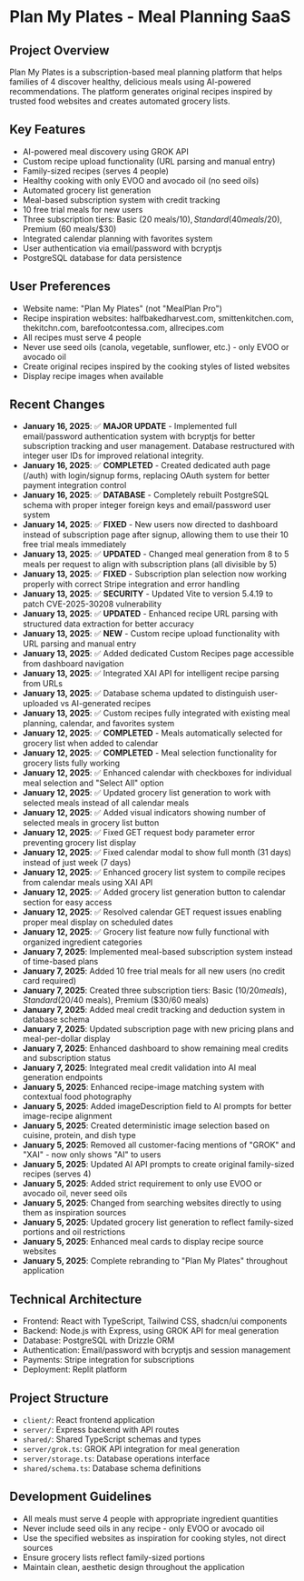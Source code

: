 # Plan My Plates - Meal Planning SaaS

## Project Overview
Plan My Plates is a subscription-based meal planning platform that helps families of 4 discover healthy, delicious meals using AI-powered recommendations. The platform generates original recipes inspired by trusted food websites and creates automated grocery lists.

## Key Features
- AI-powered meal discovery using GROK API
- Custom recipe upload functionality (URL parsing and manual entry)
- Family-sized recipes (serves 4 people)
- Healthy cooking with only EVOO and avocado oil (no seed oils)
- Automated grocery list generation
- Meal-based subscription system with credit tracking
- 10 free trial meals for new users
- Three subscription tiers: Basic (20 meals/$10), Standard (40 meals/$20), Premium (60 meals/$30)
- Integrated calendar planning with favorites system
- User authentication via email/password with bcryptjs
- PostgreSQL database for data persistence

## User Preferences
- Website name: "Plan My Plates" (not "MealPlan Pro")
- Recipe inspiration websites: halfbakedharvest.com, smittenkitchen.com, thekitchn.com, barefootcontessa.com, allrecipes.com
- All recipes must serve 4 people
- Never use seed oils (canola, vegetable, sunflower, etc.) - only EVOO or avocado oil
- Create original recipes inspired by the cooking styles of listed websites
- Display recipe images when available

## Recent Changes
- **January 16, 2025**: ✅ **MAJOR UPDATE** - Implemented full email/password authentication system with bcryptjs for better subscription tracking and user management. Database restructured with integer user IDs for improved relational integrity.
- **January 16, 2025**: ✅ **COMPLETED** - Created dedicated auth page (/auth) with login/signup forms, replacing OAuth system for better payment integration control
- **January 16, 2025**: ✅ **DATABASE** - Completely rebuilt PostgreSQL schema with proper integer foreign keys and email/password user system
- **January 14, 2025**: ✅ **FIXED** - New users now directed to dashboard instead of subscription page after signup, allowing them to use their 10 free trial meals immediately
- **January 13, 2025**: ✅ **UPDATED** - Changed meal generation from 8 to 5 meals per request to align with subscription plans (all divisible by 5)
- **January 13, 2025**: ✅ **FIXED** - Subscription plan selection now working properly with correct Stripe integration and error handling
- **January 13, 2025**: ✅ **SECURITY** - Updated Vite to version 5.4.19 to patch CVE-2025-30208 vulnerability
- **January 13, 2025**: ✅ **UPDATED** - Enhanced recipe URL parsing with structured data extraction for better accuracy
- **January 13, 2025**: ✅ **NEW** - Custom recipe upload functionality with URL parsing and manual entry
- **January 13, 2025**: ✅ Added dedicated Custom Recipes page accessible from dashboard navigation
- **January 13, 2025**: ✅ Integrated XAI API for intelligent recipe parsing from URLs
- **January 13, 2025**: ✅ Database schema updated to distinguish user-uploaded vs AI-generated recipes
- **January 13, 2025**: ✅ Custom recipes fully integrated with existing meal planning, calendar, and favorites system
- **January 12, 2025**: ✅ **COMPLETED** - Meals automatically selected for grocery list when added to calendar
- **January 12, 2025**: ✅ **COMPLETED** - Meal selection functionality for grocery lists fully working
- **January 12, 2025**: ✅ Enhanced calendar with checkboxes for individual meal selection and "Select All" option
- **January 12, 2025**: ✅ Updated grocery list generation to work with selected meals instead of all calendar meals
- **January 12, 2025**: ✅ Added visual indicators showing number of selected meals in grocery list button
- **January 12, 2025**: ✅ Fixed GET request body parameter error preventing grocery list display
- **January 12, 2025**: ✅ Fixed calendar modal to show full month (31 days) instead of just week (7 days) 
- **January 12, 2025**: ✅ Enhanced grocery list system to compile recipes from calendar meals using XAI API
- **January 12, 2025**: ✅ Added grocery list generation button to calendar section for easy access
- **January 12, 2025**: ✅ Resolved calendar GET request issues enabling proper meal display on scheduled dates
- **January 12, 2025**: ✅ Grocery list feature now fully functional with organized ingredient categories
- **January 7, 2025**: Implemented meal-based subscription system instead of time-based plans
- **January 7, 2025**: Added 10 free trial meals for all new users (no credit card required)
- **January 7, 2025**: Created three subscription tiers: Basic ($10/20 meals), Standard ($20/40 meals), Premium ($30/60 meals)
- **January 7, 2025**: Added meal credit tracking and deduction system in database schema
- **January 7, 2025**: Updated subscription page with new pricing plans and meal-per-dollar display
- **January 7, 2025**: Enhanced dashboard to show remaining meal credits and subscription status
- **January 7, 2025**: Integrated meal credit validation into AI meal generation endpoints
- **January 5, 2025**: Enhanced recipe-image matching system with contextual food photography
- **January 5, 2025**: Added imageDescription field to AI prompts for better image-recipe alignment
- **January 5, 2025**: Created deterministic image selection based on cuisine, protein, and dish type
- **January 5, 2025**: Removed all customer-facing mentions of "GROK" and "XAI" - now only shows "AI" to users
- **January 5, 2025**: Updated AI API prompts to create original family-sized recipes (serves 4)
- **January 5, 2025**: Added strict requirement to only use EVOO or avocado oil, never seed oils
- **January 5, 2025**: Changed from searching websites directly to using them as inspiration sources
- **January 5, 2025**: Updated grocery list generation to reflect family-sized portions and oil restrictions
- **January 5, 2025**: Enhanced meal cards to display recipe source websites
- **January 5, 2025**: Complete rebranding to "Plan My Plates" throughout application

## Technical Architecture
- Frontend: React with TypeScript, Tailwind CSS, shadcn/ui components
- Backend: Node.js with Express, using GROK API for meal generation
- Database: PostgreSQL with Drizzle ORM
- Authentication: Email/password with bcryptjs and session management
- Payments: Stripe integration for subscriptions
- Deployment: Replit platform

## Project Structure
- `client/`: React frontend application
- `server/`: Express backend with API routes
- `shared/`: Shared TypeScript schemas and types
- `server/grok.ts`: GROK API integration for meal generation
- `server/storage.ts`: Database operations interface
- `shared/schema.ts`: Database schema definitions

## Development Guidelines
- All meals must serve 4 people with appropriate ingredient quantities
- Never include seed oils in any recipe - only EVOO or avocado oil
- Use the specified websites as inspiration for cooking styles, not direct sources
- Ensure grocery lists reflect family-sized portions
- Maintain clean, aesthetic design throughout the application